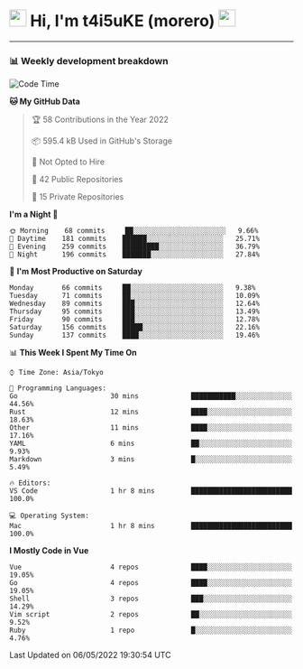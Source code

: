 <!-- Title -->
<h1>
    <img src="https://emojis.slackmojis.com/emojis/images/1600385609/10490/cactuar.gif?1600385609" width="30"/> 
    Hi, I'm t4i5uKE (morero) 
    <img src="https://emojis.slackmojis.com/emojis/images/1600385609/10490/cactuar.gif?1600385609" width="30"/>
</h1>

---

<h3> 📊 Weekly development breakdown </h3>
<!-- waka-readme-stats -->

<!--START_SECTION:waka-->
![Code Time](http://img.shields.io/badge/Code%20Time-1%2C041%20hrs%2015%20mins-blue)

**🐱 My GitHub Data** 

> 🏆 58 Contributions in the Year 2022
 > 
> 📦 595.4 kB Used in GitHub's Storage 
 > 
> 🚫 Not Opted to Hire
 > 
> 📜 42 Public Repositories 
 > 
> 🔑 15 Private Repositories  
 > 
**I'm a Night 🦉** 

```text
🌞 Morning    68 commits     ██░░░░░░░░░░░░░░░░░░░░░░░   9.66% 
🌆 Daytime    181 commits    ██████░░░░░░░░░░░░░░░░░░░   25.71% 
🌃 Evening    259 commits    █████████░░░░░░░░░░░░░░░░   36.79% 
🌙 Night      196 commits    ███████░░░░░░░░░░░░░░░░░░   27.84%

```
📅 **I'm Most Productive on Saturday** 

```text
Monday       66 commits     ██░░░░░░░░░░░░░░░░░░░░░░░   9.38% 
Tuesday      71 commits     ██░░░░░░░░░░░░░░░░░░░░░░░   10.09% 
Wednesday    89 commits     ███░░░░░░░░░░░░░░░░░░░░░░   12.64% 
Thursday     95 commits     ███░░░░░░░░░░░░░░░░░░░░░░   13.49% 
Friday       90 commits     ███░░░░░░░░░░░░░░░░░░░░░░   12.78% 
Saturday     156 commits    █████░░░░░░░░░░░░░░░░░░░░   22.16% 
Sunday       137 commits    ████░░░░░░░░░░░░░░░░░░░░░   19.46%

```


📊 **This Week I Spent My Time On** 

```text
⌚︎ Time Zone: Asia/Tokyo

💬 Programming Languages: 
Go                       30 mins             ███████████░░░░░░░░░░░░░░   44.56% 
Rust                     12 mins             ████░░░░░░░░░░░░░░░░░░░░░   18.63% 
Other                    11 mins             ████░░░░░░░░░░░░░░░░░░░░░   17.16% 
YAML                     6 mins              ██░░░░░░░░░░░░░░░░░░░░░░░   9.93% 
Markdown                 3 mins              █░░░░░░░░░░░░░░░░░░░░░░░░   5.49%

🔥 Editors: 
VS Code                  1 hr 8 mins         █████████████████████████   100.0%

💻 Operating System: 
Mac                      1 hr 8 mins         █████████████████████████   100.0%

```

**I Mostly Code in Vue** 

```text
Vue                      4 repos             ████░░░░░░░░░░░░░░░░░░░░░   19.05% 
Go                       4 repos             ████░░░░░░░░░░░░░░░░░░░░░   19.05% 
Shell                    3 repos             ███░░░░░░░░░░░░░░░░░░░░░░   14.29% 
Vim script               2 repos             ██░░░░░░░░░░░░░░░░░░░░░░░   9.52% 
Ruby                     1 repo              █░░░░░░░░░░░░░░░░░░░░░░░░   4.76%

```



 Last Updated on 06/05/2022 19:30:54 UTC
<!--END_SECTION:waka-->

